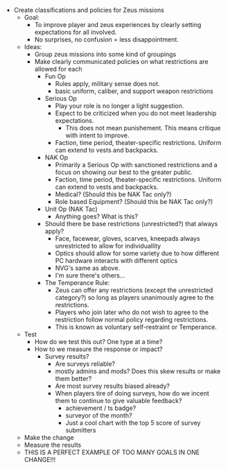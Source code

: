   * Create classifications and policies for Zeus missions
      * Goal: 
          * To improve player and zeus experiences by clearly setting expectations for all involved.
          * No surprises, no confusion = less disappointment.
      * Ideas:
          * Group zeus missions into some kind of groupings
          * Make clearly communicated policies on what restrictions are allowed for each
              * Fun Op
                  * Rules apply, military sense does not.
                  * basic uniform, caliber, and support weapon restrictions
              * Serious Op
                  * Play your role is no longer a light suggestion.  
                  * Expect to be criticized when you do not meet leadership expectations.
                      * This does not mean punishement.  This means critique with intent to improve.
                  * Faction, time period, theater-specific restrictions.  Uniform can extend to vests and backpacks.
              * NAK Op
                  * Primarily a Serious Op with sanctioned restrictions and a focus on showing our best to the greater public.
                  * Faction, time period, theater-specific restrictions. Uniform can extend to vests and backpacks. 
                  * Medical? (Should this be NAK Tac only?)
                  * Role based Equipment? (Should this be NAK Tac only?)
              * Unit Op (NAK Tac)
                  * Anything goes?  What is this?
              * Should there be base restrictions (unrestricted?) that always apply?
                  * Face, facewear, gloves, scarves, kneepads always unrestricted to allow for individuallity
                  * Optics should allow for some variety due to how different PC hardware interacts with different optics
                  * NVG's same as above.
                  * I'm sure there's others...
              * The Temperance Rule:
                  * Zeus can offer any restrictions (except the unrestricted category?) so long as players unanimously agree to the restrictions.  
                  * Players who join later who do not wish to agree to the restriction follow normal policy regarding restrictions.
                  * This is known as voluntary self-restraint or Temperance.
      * Test
          * How do we test this out?  One type at a time?  
          * How to we measure the response or impact?
              * Survey results?
                  * Are surveys reliable?  
                  * mostly admins and mods?  Does this skew results or make them better?
                  * Are most survey results biased already?
                  * When players tire of doing surveys, how do we incent them to continue to give valuable feedback?
                      * achievement / ts badge?
                      * surveyor of the month?
                      * Just a cool chart with the top 5 score of survey submitters
      * Make the change
      * Measure the results
      * THIS IS A PERFECT EXAMPLE OF TOO MANY GOALS IN ONE CHANGE!!!
